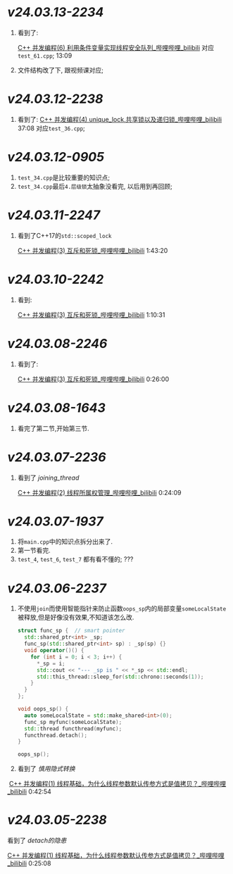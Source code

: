 # *v24.03.13-2234*

1. 看到了:

   [C++ 并发编程(6) 利用条件变量实现线程安全队列_哔哩哔哩_bilibili](https://www.bilibili.com/video/BV1934y1N7Nb/?spm_id_from=333.788&vd_source=a8a38358873e306ffdd6017aaab418e3) 
   对应`test_61.cpp`; 13:09

2. 文件结构改了下, 跟视频课对应;

# *v24.03.12-2238*

1. 看到了:
   [C++ 并发编程(4) unique_lock,共享锁以及递归锁_哔哩哔哩_bilibili](https://www.bilibili.com/video/BV1wz4y1T7fN/?spm_id_from=333.788&vd_source=a8a38358873e306ffdd6017aaab418e3) 37:08
   对应`test_36.cpp`;

# *v24.03.12-0905*
1. `test_34.cpp`是比较重要的知识点;
2. `test_34.cpp`最后`4.层级锁`太抽象没看完, 以后用到再回顾;

# *v24.03.11-2247*

1. 看到了C++17的`std::scoped_lock`

   [C++ 并发编程(3) 互斥和死锁_哔哩哔哩_bilibili](https://www.bilibili.com/video/BV1AN4y1o78q/?spm_id_from=333.788&vd_source=a8a38358873e306ffdd6017aaab418e3) 1:43:20

# *v24.03.10-2242*

1. 看到:

   [C++ 并发编程(3) 互斥和死锁_哔哩哔哩_bilibili](https://www.bilibili.com/video/BV1AN4y1o78q/?spm_id_from=333.788&vd_source=a8a38358873e306ffdd6017aaab418e3) 1:10:31

# *v24.03.08-2246*

1. 看到了:

   [C++ 并发编程(3) 互斥和死锁_哔哩哔哩_bilibili](https://www.bilibili.com/video/BV1AN4y1o78q/?spm_id_from=333.788&vd_source=a8a38358873e306ffdd6017aaab418e3) 0:26:00

# *v24.03.08-1643*

1. 看完了第二节,开始第三节.

# *v24.03.07-2236*
1. 看到了 *joining_thread*

   [C++ 并发编程(2) 线程所属权管理_哔哩哔哩_bilibili](https://www.bilibili.com/video/BV1v8411R7hD/?spm_id_from=333.788&vd_source=a8a38358873e306ffdd6017aaab418e3) 0:24:09

# *v24.03.07-1937*
1. 将`main.cpp`中的知识点拆分出来了.
2. 第一节看完.
3. `test_4`, `test_6`, `test_7` 都有看不懂的; ???

# *v24.03.06-2237*
1. 不使用`join`而使用智能指针来防止函数`oops_sp`内的局部变量`someLocalState`被释放,但是好像没有效果,不知道该怎么改.

   ```cpp
   struct func_sp {  // smart pointer
     std::shared_ptr<int> _sp;
     func_sp(std::shared_ptr<int> sp) : _sp(sp) {}
     void operator()() {
       for (int i = 0; i < 3; i++) {
         *_sp = i;
         std::cout << "--- _sp is " << *_sp << std::endl;
         std::this_thread::sleep_for(std::chrono::seconds(1));
       }
     }
   };
   
   void oops_sp() {
     auto someLocalState = std::make_shared<int>(0);
     func_sp myfunc(someLocalState);
     std::thread functhread(myfunc);
     functhread.detach();
   }
   
   oops_sp();
   ```

2. 看到了 *慎用隐式转换*

​	[C++ 并发编程(1) 线程基础，为什么线程参数默认传参方式是值拷贝？_哔哩哔哩_bilibili](https://www.bilibili.com/video/BV1FP411x73X/?spm_id_from=333.999.0.0&vd_source=a8a38358873e306ffdd6017aaab418e3) 0:42:54



# *v24.03.05-2238*
看到了 *detach的隐患*

[C++ 并发编程(1) 线程基础，为什么线程参数默认传参方式是值拷贝？_哔哩哔哩_bilibili](https://www.bilibili.com/video/BV1FP411x73X/?spm_id_from=333.788&vd_source=a8a38358873e306ffdd6017aaab418e3) 0:25:08

